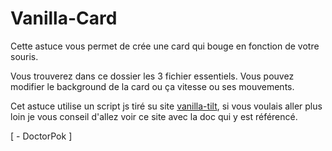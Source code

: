 # Vanilla-Card

Cette astuce vous permet de crée une card qui bouge en fonction de votre souris.

Vous trouverez dans ce dossier les 3 fichier essentiels. Vous pouvez modifier le background de la card ou ça vitesse ou ses mouvements.

Cet astuce utilise un script js tiré su site [vanilla-tilt](https://micku7zu.github.io/vanilla-tilt.js/), si vous voulais aller plus loin je vous conseil d'allez voir ce site avec la doc qui y est référencé.

[ - DoctorPok ]
